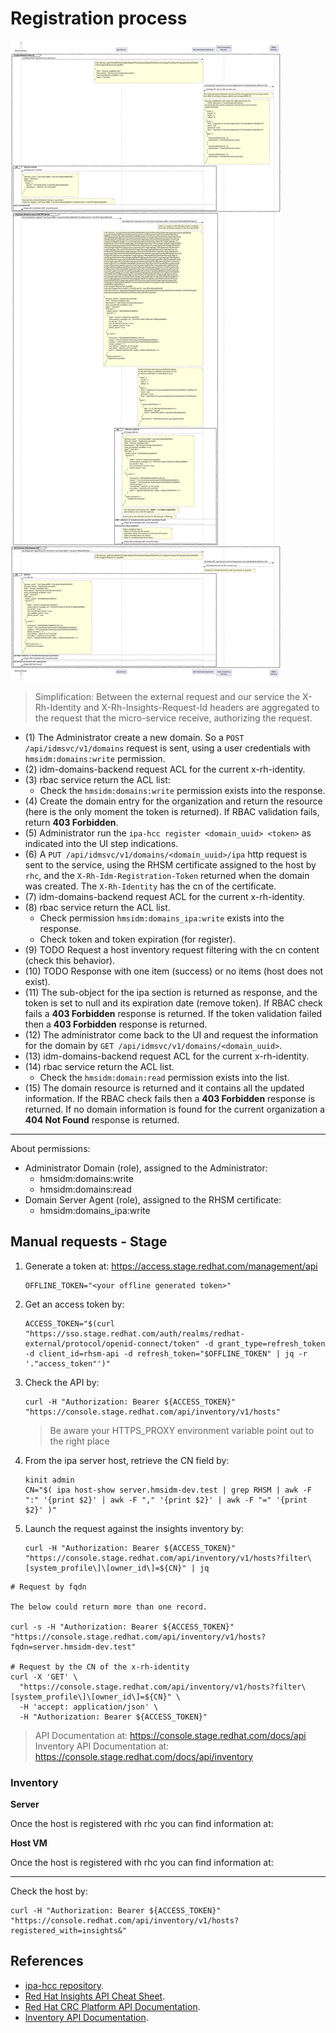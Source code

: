 # Registration process

![Registration Sequence Diagram](idp-registration.svg)

> Simplification: Between the external request and our service
> the X-Rh-Identity and X-Rh-Insights-Request-Id headers
> are aggregated to the request that the micro-service receive,
> authorizing the request.

* (1) The Administrator create a new domain.
  So a `POST /api/idmsvc/v1/domains` request is sent, using
  a user credentials with `hmsidm:domains:write` permission.
* (2) idm-domains-backend request ACL for the current x-rh-identity.
* (3) rbac service return the ACL list:
  * Check the `hmsidm:domains:write` permission exists into the response.
* (4) Create the domain entry for the organization and return the
  resource (here is the only moment the token is returned).
  If RBAC validation fails, return **403 Forbidden**.
* (5) Administrator run the `ipa-hcc register <domain_uuid> <token>`
  as indicated into the UI step indications.
* (6) A `PUT /api/idmsvc/v1/domains/<domain_uuid>/ipa` http
  request is sent to the service, using the RHSM certificate
  assigned to the host by `rhc`, and the `X-Rh-Idm-Registration-Token`
  returned when the domain was created. The `X-Rh-Identity` has the
  cn of the certificate.
* (7) idm-domains-backend request ACL for the current x-rh-identity.
* (8) rbac service return the ACL list.
  * Check permission `hmsidm:domains_ipa:write` exists into the response.
  * Check token and token expiration (for register).
* (9) TODO Request a host inventory request filtering with the cn content
  (check this behavior).
* (10) TODO Response with one item (success) or no items (host does not exist).
* (11) The sub-object
  for the ipa section is returned as response, and the token is
  set to null and its expiration date (remove token).
  If RBAC check fails a **403 Forbidden** response is returned.
  If the token validation failed then a **403 Forbidden** response
  is returned.
* (12) The administrator come back to the UI and request the
  information for the domain by `GET /api/idmsvc/v1/domains/<domain_uuid>`.
* (13) idm-domains-backend request ACL for the current x-rh-identity.
* (14) rbac service return the ACL list.
  * Check the `hmsidm:domain:read` permission exists into the list.
* (15) The domain resource is returned and it contains all the updated information.
  If the RBAC check fails then a **403 Forbidden** response is returned.
  If no domain information is found for the current organization
  a **404 Not Found** response is returned.

---

About permissions:

- Administrator Domain (role), assigned to the Administrator:
  - hmsidm:domains:write
  - hmsidm:domains:read
- Domain Server Agent (role), assigned to the RHSM certificate:
  - hmsidm:domains_ipa:write

## Manual requests - Stage

1. Generate a token at: https://access.stage.redhat.com/management/api
   ```
   OFFLINE_TOKEN="<your offline generated token>"
   ```
2. Get an access token by:
   ```
   ACCESS_TOKEN="$(curl "https://sso.stage.redhat.com/auth/realms/redhat-external/protocol/openid-connect/token" -d grant_type=refresh_token -d client_id=rhsm-api -d refresh_token="$OFFLINE_TOKEN" | jq -r '."access_token"')"
   ```
3. Check the API by:
   ```
   curl -H "Authorization: Bearer ${ACCESS_TOKEN}" "https://console.stage.redhat.com/api/inventory/v1/hosts"
   ```
   > Be aware your HTTPS_PROXY environment variable point out to the right place
4. From the ipa server host, retrieve the CN field by:
   ```
   kinit admin
   CN="$( ipa host-show server.hmsidm-dev.test | grep RHSM | awk -F ":" '{print $2}' | awk -F "," '{print $2}' | awk -F "=" '{print $2}' )"
   ```
5. Launch the request against the insights inventory by:
   ```
   curl -H "Authorization: Bearer ${ACCESS_TOKEN}" "https://console.stage.redhat.com/api/inventory/v1/hosts?filter\[system_profile\]\[owner_id\]=${CN}" | jq 
   ```

```
# Request by fqdn

The below could return more than one record.

curl -s -H "Authorization: Bearer ${ACCESS_TOKEN}" "https://console.stage.redhat.com/api/inventory/v1/hosts?fqdn=server.hmsidm-dev.test"

# Request by the CN of the x-rh-identity
curl -X 'GET' \
  "https://console.stage.redhat.com/api/inventory/v1/hosts?filter\[system_profile\]\[owner_id\]=${CN}" \
  -H 'accept: application/json' \
  -H "Authorization: Bearer ${ACCESS_TOKEN}"
```

> API Documentation at: https://console.stage.redhat.com/docs/api
> Inventory API Documentation at: https://console.stage.redhat.com/docs/api/inventory

### Inventory

**Server**

Once the host is registered with rhc you can find information at: <TODO json file>

**Host VM**

Once the host is registered with rhc you can find information at: <TODO json file>

----

Check the host by:

```
curl -H "Authorization: Bearer ${ACCESS_TOKEN}" "https://console.redhat.com/api/inventory/v1/hosts?registered_with=insights&"
```

## References

- [ipa-hcc repository](https://gitlab.cee.redhat.com/identity-management/idmocp/ipa-hcc).
- [Red Hat Insights API Cheat Sheet](https://developers.redhat.com/cheat-sheets/red-hat-insights-api-cheat-sheet).
- [Red Hat CRC Platform API Documentation](https://console.redhat.com/docs/api).
- [Inventory API Documentation](https://console.redhat.com/docs/api/inventory/v1).
